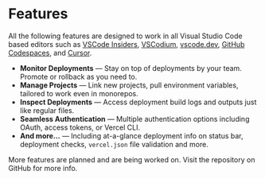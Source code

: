 # Features

All the following features are designed to work in all Visual Studio Code based editors such as [VSCode Insiders](https://code.visualstudio.com/insiders), [VSCodium](https://vscodium.com), [vscode.dev](https://vscode.dev), [GitHub Codespaces](https://github.com/features/codespaces), and [Cursor](https://www.cursor.com).

- **Monitor Deployments** &mdash; Stay on top of deployments by your team. Promote or rollback as you need to.
- **Manage Projects** &mdash; Link new projects, pull environment variables, tailored to work even in monorepos.
- **Inspect Deployments** &mdash; Access deployment build logs and outputs just like regular files.
- **Seamless Authentication** &mdash; Multiple authentication options including OAuth, access tokens, or Vercel CLI.
- **And more...** &mdash; Including at-a-glance deployment info on status bar, deployment checks, `vercel.json` file validation and more.

More features are planned and are being worked on. Visit the repository on GitHub for more info.
